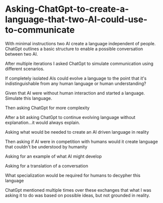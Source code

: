 # Asking-ChatGpt-to-create-a-language-that-two-AI-could-use-to-communicate
With minimal instructions two AI create a language independent of people.
ChatGpt outlines a basic structure to enable a possible conversation between two AI.

After multiple iterations I asked ChatGpt to simulate communication using different scenarios.

If completely isolated AIs could evolve a language to the point 
that it's indistinguishable from any human language or human understanding?

Given that AI were without human interaction and started a language. Simulate this language.

Then asking ChatGpt for more complexity

After a bit asking ChatGpt to continue evolving language without explanation...it would always explain.

Asking what would be needed to create an AI driven language in reality

Then asking if AI were in competition with humans would it create language that couldn't be understood by humanity

Asking for an example of what AI might develop

Asking for a translation of a conversation

What specialization would be required for humans to decypher this language

ChatGpt mentioned multiple times over these exchanges that what I was asking it to do was based on possible ideas, but not grounded in reality.
